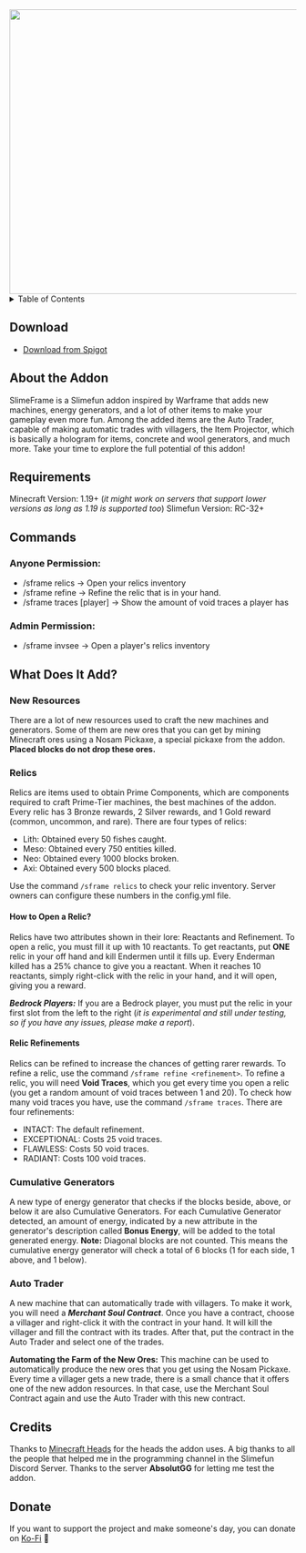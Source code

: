 <div align="center">
  <img src="https://github.com/VoperAD/SlimeFrame/blob/main/images/SFrame-Banner.png" alt="SlimeFrame-Banner_2" width="1280" height="500">
</div>

<details>
  <summary>Table of Contents</summary>
  <ol>
    <li><a href="#download">Download</a></li>
    <li><a href="#about-the-addon">About The Project</a></li>
    <li><a href="#requirements">Requirements</a></li>
    <li><a href="#commands">Commands</a></li>
    <li>
      <a href="#what-does-it-add">What does it add?</a>
      <ul>
        <li><a href="#new-resources">New Resources</a></li>
        <li><a href="#relics">Relics</a></li>
        <li><a href="#cumulative-generators">Cumulative Generators</a></li>
        <li><a href="#auto-trader">Auto Trader</a></li>
      </ul>
    </li>
    <li><a href="#credits">Credits</a></li>
    <li><a href="#donate">Donate</a></li>
  </ol>
</details>

## Download

- <a href="https://www.spigotmc.org/resources/slimeframe.111432/">Download from Spigot</a>

## About the Addon

SlimeFrame is a Slimefun addon inspired by Warframe that adds new machines, energy generators, and a lot of other items to make your gameplay even more fun. Among the added items are the Auto Trader, capable of making automatic trades with villagers, the Item Projector, which is basically a hologram for items, concrete and wool generators, and much more. Take your time to explore the full potential of this addon!

## Requirements

Minecraft Version: 1.19+ (_it might work on servers that support lower versions as long as 1.19 is supported too_)
Slimefun Version: RC-32+

## Commands

### Anyone Permission:

- /sframe relics -> Open your relics inventory
- /sframe refine <refinement> -> Refine the relic that is in your hand.
- /sframe traces [player] -> Show the amount of void traces a player has

### Admin Permission:

- /sframe invsee <player> -> Open a player's relics inventory

## What Does It Add?

### New Resources

There are a lot of new resources used to craft the new machines and generators. Some of them are new ores that you can get by mining Minecraft ores using a Nosam Pickaxe, a special pickaxe from the addon. **Placed blocks do not drop these ores.**

### Relics

Relics are items used to obtain Prime Components, which are components required to craft Prime-Tier machines, the best machines of the addon. Every relic has 3 Bronze rewards, 2 Silver rewards, and 1 Gold reward (common, uncommon, and rare). There are four types of relics:

- Lith: Obtained every 50 fishes caught.
- Meso: Obtained every 750 entities killed.
- Neo: Obtained every 1000 blocks broken.
- Axi: Obtained every 500 blocks placed.

Use the command ```/sframe relics``` to check your relic inventory.
Server owners can configure these numbers in the config.yml file.

#### How to Open a Relic?

Relics have two attributes shown in their lore: Reactants and Refinement. To open a relic, you must fill it up with 10 reactants. To get reactants, put **ONE** relic in your off hand and kill Endermen until it fills up. Every Enderman killed has a 25% chance to give you a reactant. When it reaches 10 reactants, simply right-click with the relic in your hand, and it will open, giving you a reward.

***Bedrock Players:*** If you are a Bedrock player, you must put the relic in your first slot from the left to the right (_it is experimental and still under testing, so if you have any issues, please make a report_).

#### Relic Refinements

Relics can be refined to increase the chances of getting rarer rewards. To refine a relic, use the command ```/sframe refine <refinement>```. To refine a relic, you will need **Void Traces**, which you get every time you open a relic (you get a random amount of void traces between 1 and 20). To check how many void traces you have, use the command ```/sframe traces```. There are four refinements:

- INTACT: The default refinement.
- EXCEPTIONAL: Costs 25 void traces.
- FLAWLESS: Costs 50 void traces.
- RADIANT: Costs 100 void traces.

### Cumulative Generators

A new type of energy generator that checks if the blocks beside, above, or below it are also Cumulative Generators. For each Cumulative Generator detected, an amount of energy, indicated by a new attribute in the generator's description called **Bonus Energy**, will be added to the total generated energy.
**Note:** Diagonal blocks are not counted. This means the cumulative energy generator will check a total of 6 blocks (1 for each side, 1 above, and 1 below).

### Auto Trader

A new machine that can automatically trade with villagers. To make it work, you will need a ***Merchant Soul Contract***. Once you have a contract, choose a villager and right-click it with the contract in your hand. It will kill the villager and fill the contract with its trades. After that, put the contract in the Auto Trader and select one of the trades.

**Automating the Farm of the New Ores:** This machine can be used to automatically produce the new ores that you get using the Nosam Pickaxe. Every time a villager gets a new trade, there is a small chance that it offers one of the new addon resources. In that case, use the Merchant Soul Contract again and use the Auto Trader with this new contract.

## Credits

Thanks to <a href="https://minecraft-heads.com/">Minecraft Heads</a> for the heads the addon uses.
A big thanks to all the people that helped me in the programming channel in the Slimefun Discord Server.
Thanks to the server **AbsolutGG** for letting me test the addon.

## Donate

If you want to support the project and make someone's day, you can donate on <a href="https://ko-fi.com/voper">Ko-Fi</a> 🙂
